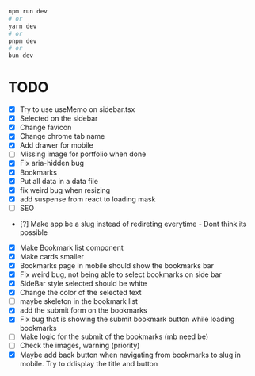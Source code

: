 ```bash
npm run dev
# or
yarn dev
# or
pnpm dev
# or
bun dev
```


# TODO

- [x] Try to use useMemo on sidebar.tsx
- [x] Selected on the sidebar
- [x] Change favicon
- [x] Change chrome tab name
- [x] Add drawer for mobile
- [ ] Missing image for portfolio when done
- [x] Fix aria-hidden bug
- [x] Bookmarks
- [x] Put all data in a data file
- [x] fix weird bug when resizing
- [x] add suspense from react to loading mask
- [ ] SEO
- [?] Make app be a slug instead of redireting everytime - Dont think its possible
- [x] Make Bookmark list component
- [x] Make cards smaller
- [x] Bookmarks page in mobile should show the bookmarks bar
- [x] Fix weird bug, not being able to select bookmarks on side bar
- [x] SideBar style selected should be white
- [x] Change the color of the selected text
- [ ] maybe skeleton in the bookmark list
- [x] add the submit form on the bookmarks
- [x] Fix bug that is showing the submit bookmark button while loading bookmarks
- [ ] Make logic for the submit of the bookmarks (mb need be)
- [ ] Check the images, warning (priority)
- [x] Maybe add back button when navigating from bookmarks to slug in mobile. Try to ddisplay the title and button